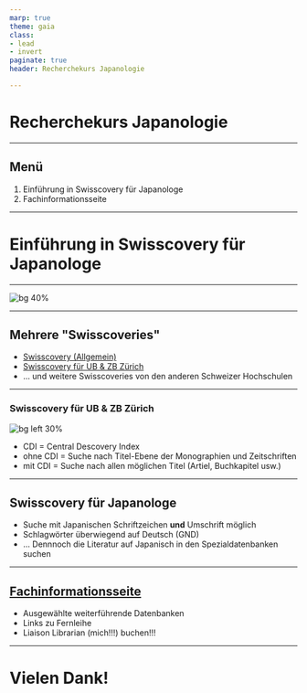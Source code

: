 ```yaml
---
marp: true
theme: gaia
class: 
- lead
- invert
paginate: true
header: Recherchekurs Japanologie

---
```


# Recherchekurs Japanologie

---

## Menü
1. Einführung in Swisscovery für Japanologe
1. Fachinformationsseite

---

# Einführung in Swisscovery für Japanologe

---

![bg 40%](./swisscov.png)

---

## Mehrere "Swisscover**ies**"
- [Swisscovery (Allgemein)](https://swisscovery.slsp.ch/discovery/search?vid=41SLSP_NETWORK:VU1_UNION)
- [Swisscovery für UB & ZB Zürich](https://uzb.swisscovery.slsp.ch/discovery/search?tab=41SLSP_UZB_DN_and_CI&search_scope=DN_and_CI&vid=41SLSP_UZB:UZB&offset=0)
- ... und weitere Swisscoveries von den anderen Schweizer Hochschulen

---

### Swisscovery für UB & ZB Zürich
![bg left 30%](./swisscov2.png)
- CDI = Central Descovery Index
- ohne CDI = Suche nach Titel-Ebene der Monographien und Zeitschriften
- mit CDI = Suche nach allen möglichen Titel (Artiel, Buchkapitel usw.)

--- 

## Swisscovery für Japanologe
- Suche mit Japanischen Schriftzeichen __und__ Umschrift möglich
- Schlagwörter überwiegend auf Deutsch (GND)
- ... Dennnoch die Literatur auf Japanisch in den Spezialdatenbanken suchen

---

## [Fachinformationsseite](https://www.ub.uzh.ch/de/unterstuetzung-erhalten/fachliche-unterstuetzung/japanologie.html)
- Ausgewählte weiterführende Datenbanken
- Links zu Fernleihe
- Liaison Librarian (mich!!!) buchen!!!

---

# Vielen Dank!





